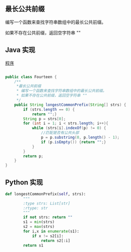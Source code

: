 最长公共前缀
---

编写一个函数来查找字符串数组中的最长公共前缀。

如果不存在公共前缀，返回空字符串 ""


Java 实现
-
 [程序](../../../leetcode/app/src/main/java/top/werls/leetcode/Fourteen.java)
```java

public class Fourteen {
    /**
     *最长公共前缀
     * 编写一个函数来查找字符串数组中的最长公共前缀。
     * 如果不存在公共前缀，返回空字符串 ""
     */
    public String longestCommonPrefix(String[] strs) {
        if (strs.length == 0) {
            return "";}
        String p = strs[0];
        for (int i = 1; i < strs.length; i++){
            while (strs[i].indexOf(p) != 0) {
                //匹配是否有公共头部
                p = p.substring(0, p.length() - 1);
                if (p.isEmpty()) {return "";}
            }
        }
        return p;
    }
}
```
Python 实现 
-
```python
def longestCommonPrefix(self, strs):
        """
        :type strs: List[str]
        :rtype: str
        """
        if not strs: return ""
        s1 = min(strs)
        s2 = max(strs)
        for i,x in enumerate(s1):
            if x != s2[i]:
                return s2[:i]
        return s1
```
